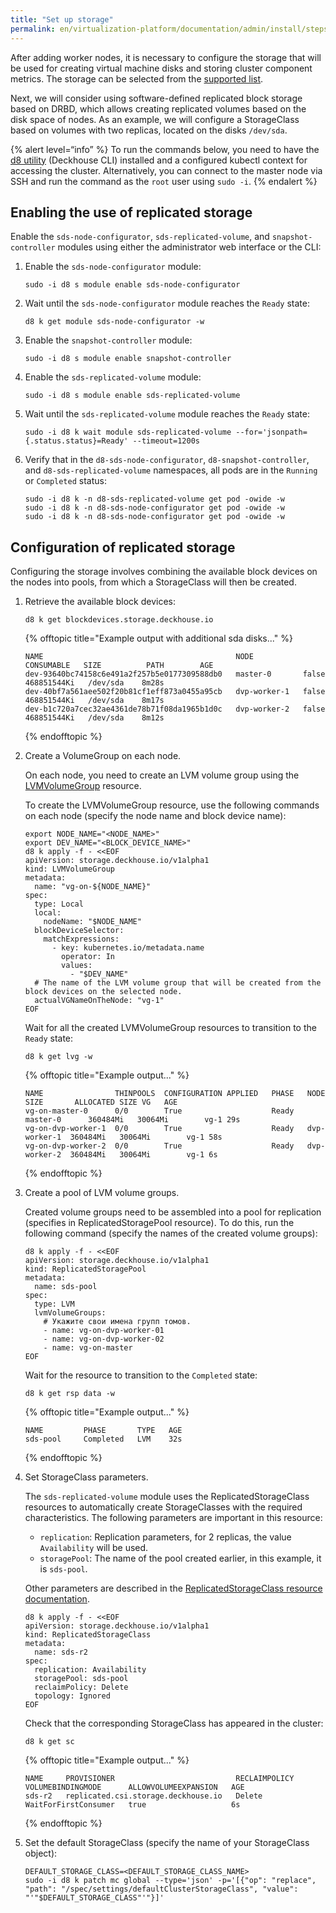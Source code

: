 ```yaml
---
title: "Set up storage"
permalink: en/virtualization-platform/documentation/admin/install/steps/storage.html
---
```


After adding worker nodes, it is necessary to configure the storage that will be used for creating virtual machine disks and storing cluster component metrics. The storage can be selected from the [supported list](/products/virtualization-platform/documentation/about/requirements.html#supported-storage-systems).

Next, we will consider using software-defined replicated block storage based on DRBD, which allows creating replicated volumes based on the disk space of nodes. As an example, we will configure a StorageClass based on volumes with two replicas, located on the disks `/dev/sda`.

{% alert level=“info” %}
To run the commands below, you need to have the [d8 utility](/products/kubernetes-platform/documentation/v1/cli/d8/) (Deckhouse CLI) installed and a configured kubectl context for accessing the cluster. Alternatively, you can connect to the master node via SSH and run the command as the `root` user using `sudo -i`.
{% endalert %}

## Enabling the use of replicated storage

Enable the `sds-node-configurator`, `sds-replicated-volume`, and `snapshot-controller` modules using either the administrator web interface or the CLI:

1. Enable the `sds-node-configurator` module:

   ```shell
   sudo -i d8 s module enable sds-node-configurator
   ```

1. Wait until the `sds-node-configurator` module reaches the `Ready` state:

   ```shell
   d8 k get module sds-node-configurator -w
   ```

1. Enable the `snapshot-controller` module:

   ```shell
   sudo -i d8 s module enable snapshot-controller
   ```

1. Enable the `sds-replicated-volume` module:

   ```shell
   sudo -i d8 s module enable sds-replicated-volume
   ```

1. Wait until the `sds-replicated-volume` module reaches the `Ready` state:

   ```shell
   sudo -i d8 k wait module sds-replicated-volume --for='jsonpath={.status.status}=Ready' --timeout=1200s
   ```

1. Verify that in the `d8-sds-node-configurator`, `d8-snapshot-controller`, and `d8-sds-replicated-volume` namespaces, all pods are in the `Running` or `Completed` status:

   ```shell
   sudo -i d8 k -n d8-sds-replicated-volume get pod -owide -w
   sudo -i d8 k -n d8-sds-node-configurator get pod -owide -w
   sudo -i d8 k -n d8-sds-node-configurator get pod -owide -w
   ```

## Configuration of replicated storage

Configuring the storage involves combining the available block devices on the nodes into pools, from which a StorageClass will then be created.

1. Retrieve the available block devices:

   ```shell
   d8 k get blockdevices.storage.deckhouse.io
   ```

   {% offtopic title="Example output with additional sda disks..." %}

   ```console
   NAME                                           NODE           CONSUMABLE   SIZE          PATH        AGE
   dev-93640bc74158c6e491a2f257b5e0177309588db0   master-0       false        468851544Ki   /dev/sda    8m28s
   dev-40bf7a561aee502f20b81cf1eff873a0455a95cb   dvp-worker-1   false        468851544Ki   /dev/sda    8m17s
   dev-b1c720a7cec32ae4361de78b71f08da1965b1d0c   dvp-worker-2   false        468851544Ki   /dev/sda    8m12s
   ```

   {% endofftopic %}

1. Create a VolumeGroup on each node.

   On each node, you need to create an LVM volume group using the [LVMVolumeGroup](/modules/sds-node-configurator/stable/cr.html#lvmvolumegroup) resource.

   To create the LVMVolumeGroup resource, use the following commands on each node (specify the node name and block device name):

   ```shell
   export NODE_NAME="<NODE_NAME>"
   export DEV_NAME="<BLOCK_DEVICE_NAME>"
   d8 k apply -f - <<EOF
   apiVersion: storage.deckhouse.io/v1alpha1
   kind: LVMVolumeGroup
   metadata:
     name: "vg-on-${NODE_NAME}"
   spec:
     type: Local
     local:
       nodeName: "$NODE_NAME"
     blockDeviceSelector:
       matchExpressions:
         - key: kubernetes.io/metadata.name
           operator: In
           values:
             - "$DEV_NAME"
     # The name of the LVM volume group that will be created from the block devices on the selected node.
     actualVGNameOnTheNode: "vg-1"
   EOF
   ```

   Wait for all the created LVMVolumeGroup resources to transition to the `Ready` state:

   ```shell
   d8 k get lvg -w
   ```

   {% offtopic title="Example output..." %}

   ```console
   NAME                THINPOOLS  CONFIGURATION APPLIED   PHASE   NODE          SIZE       ALLOCATED SIZE VG   AGE
   vg-on-master-0      0/0        True                    Ready   master-0      360484Mi   30064Mi        vg-1 29s
   vg-on-dvp-worker-1  0/0        True                    Ready   dvp-worker-1  360484Mi   30064Mi        vg-1 58s
   vg-on-dvp-worker-2  0/0        True                    Ready   dvp-worker-2  360484Mi   30064Mi        vg-1 6s
   ```

   {% endofftopic %}

1. Create a pool of LVM volume groups.

   Created volume groups need to be assembled into a pool for replication (specifies in ReplicatedStoragePool resource). To do this, run the following command (specify the names of the created volume groups):

   ```shell
   d8 k apply -f - <<EOF
   apiVersion: storage.deckhouse.io/v1alpha1
   kind: ReplicatedStoragePool
   metadata:
     name: sds-pool
   spec:
     type: LVM
     lvmVolumeGroups:
       # Укажите свои имена групп томов.
       - name: vg-on-dvp-worker-01
       - name: vg-on-dvp-worker-02
       - name: vg-on-master
   EOF
   ```

   Wait for the resource to transition to the `Completed` state:

   ```shell
   d8 k get rsp data -w
   ```

   {% offtopic title="Example output..." %}

   ```console
   NAME         PHASE       TYPE   AGE
   sds-pool     Completed   LVM    32s
   ```

   {% endofftopic %}

1. Set StorageClass parameters.

   The `sds-replicated-volume` module uses the ReplicatedStorageClass resources to automatically create StorageClasses with the required characteristics. The following parameters are important in this resource:

   - `replication`: Replication parameters, for 2 replicas, the value `Availability` will be used.
   - `storagePool`: The name of the pool created earlier, in this example, it is `sds-pool`.

   Other parameters are described in the [ReplicatedStorageClass resource documentation](/modules/sds-replicated-volume/cr.html#replicatedstorageclassreplicatedstorageclass.html).

   ```shell
   d8 k apply -f - <<EOF
   apiVersion: storage.deckhouse.io/v1alpha1
   kind: ReplicatedStorageClass
   metadata:
     name: sds-r2
   spec:
     replication: Availability
     storagePool: sds-pool
     reclaimPolicy: Delete
     topology: Ignored
   EOF
   ```

   Check that the corresponding StorageClass has appeared in the cluster:

   ```shell
   d8 k get sc
   ```

   {% offtopic title="Example output..." %}

   ```console
   NAME     PROVISIONER                           RECLAIMPOLICY   VOLUMEBINDINGMODE      ALLOWVOLUMEEXPANSION   AGE
   sds-r2   replicated.csi.storage.deckhouse.io   Delete          WaitForFirstConsumer   true                   6s
   ```

   {% endofftopic %}

1. Set the default StorageClass (specify the name of your StorageClass object):

   ```shell
   DEFAULT_STORAGE_CLASS=<DEFAULT_STORAGE_CLASS_NAME>
   sudo -i d8 k patch mc global --type='json' -p='[{"op": "replace", "path": "/spec/settings/defaultClusterStorageClass", "value": "'"$DEFAULT_STORAGE_CLASS"'"}]'
   ```
